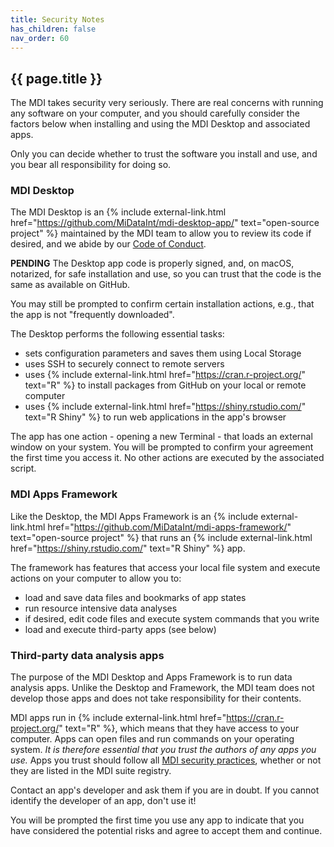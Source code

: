 ```yaml
---
title: Security Notes
has_children: false
nav_order: 60
---
```


## {{ page.title }}

The MDI takes security very seriously. There are real 
concerns with running any software on your computer,
and you should carefully consider the factors below 
when installing and using the MDI Desktop and associated apps.

Only you can decide whether to trust the software you install
and use, and you bear all responsibility for doing so.

### MDI Desktop

The MDI Desktop is an 
{% include external-link.html href="https://github.com/MiDataInt/mdi-desktop-app/" text="open-source project" %}
maintained by the MDI team to allow you to review its code if desired,
and we abide by our 
[Code of Conduct](https://midataint.github.io/docs/registry/00_index/#mdi-developer-code-of-conduct/).

**PENDING** The Desktop app code is properly signed, and, on macOS, 
notarized, for safe installation and use, so you can trust
that the code is the same as available on GitHub.

You may still be prompted to confirm certain installation actions,
e.g., that the app is not "frequently downloaded".

The Desktop performs the following essential tasks:
- sets configuration parameters and saves them using Local Storage
- uses SSH to securely connect to remote servers
- uses {% include external-link.html href="https://cran.r-project.org/" text="R" %} to install packages from GitHub on your local or remote computer
- uses {% include external-link.html href="https://shiny.rstudio.com/" text="R Shiny" %} to run web applications in the app's browser

The app has one action - opening a new Terminal - 
that loads an external window on your system. You will be prompted
to confirm your agreement the first time you access it. No other actions
are executed by the associated script.

### MDI Apps Framework

Like the Desktop, the MDI Apps Framework is an 
{% include external-link.html href="https://github.com/MiDataInt/mdi-apps-framework/" text="open-source project" %}
that runs an
{% include external-link.html href="https://shiny.rstudio.com/" text="R Shiny" %} app.

The framework has features that access your local file system
and execute actions on your computer to allow you to:
- load and save data files and bookmarks of app states
- run resource intensive data analyses
- if desired, edit code files and execute system commands that you write
- load and execute third-party apps (see below)

### Third-party data analysis apps

The purpose of the MDI Desktop and Apps Framework
is to run data analysis apps. Unlike the
Desktop and Framework, the MDI team does not develop
those apps and does not take responsibility for their contents.

MDI apps run in 
{% include external-link.html href="https://cran.r-project.org/" text="R" %}, 
which means that they have access to your computer. Apps can open files and run
commands on your operating system. _It is therefore essential that
you trust the authors of any apps you use._
Apps you trust should follow all 
[MDI security practices](https://midataint.github.io/docs/registry/00_index/), 
whether or not they are listed in the MDI suite registry.

Contact an app's developer and ask them if you are in doubt. 
If you cannot identify the developer of an app, don't use it!

You will be prompted the first time you use any app
to indicate that you have considered the potential risks and agree to
accept them and continue.
